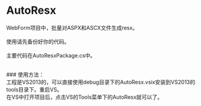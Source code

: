 AutoResx
========
WebForm项目中，批量对ASPX和ASCX文件生成resx。<br />
<br />
使用请先备份好你的代码。<br />
<br />
主要代码在AutoResxPackage.cs中。

<br />
### 使用方法：<br />
工程是VS2013的，可以直接使用debug目录下的AutoResx.vsix安装到VS2013的tools目录下。重启VS。<br />
在VS中打开项目后，点击VS的Tools菜单下的AutoResx就可以了。<br />


